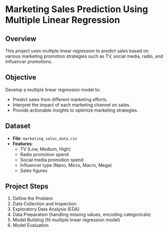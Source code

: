 # Marketing Sales Prediction Using Multiple Linear Regression

## Overview
This project uses multiple linear regression to predict sales based on various marketing promotion strategies such as TV, social media, radio, and influencer promotions.

## Objective
Develop a multiple linear regression model to:
- Predict sales from different marketing efforts.
- Interpret the impact of each marketing channel on sales.
- Provide actionable insights to optimize marketing strategies.

## Dataset
- **File**: `marketing_sales_data.csv`
- **Features**:
  - TV (Low, Medium, High)
  - Radio promotion spend
  - Social media promotion spend
  - Influencer type (Nano, Micro, Macro, Mega)
  - Sales figures

## Project Steps
1. Define the Problem
2. Data Collection and Inspection
3. Exploratory Data Analysis (EDA)
4. Data Preparation (handling missing values, encoding categoricals)
5. Model Building (fit multiple linear regression model)
6. Model Evaluation
